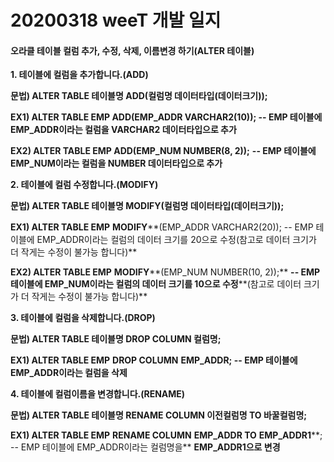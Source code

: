 # 20200318 weeT 개발 일지

#### 오라클 테이블 컬럼 추가, 수정, 삭제, 이름변경 하기(ALTER 테이블)

**1. 테이블에 컬럼을 추가합니다.(ADD)**

**문법) ALTER TABLE 테이블명 ADD(컬럼명 데이터타입(데이터크기));**

**EX1) ALTER TABLE EMP ADD(EMP_ADDR VARCHAR2(10)); -- EMP 테이블에 EMP_ADDR이라는 컬럼을 VARCHAR2 데이터타입으로 추가**

**EX2) ALTER TABLE EMP ADD(EMP_NUM NUMBER(8, 2));** **-- EMP 테이블에 EMP_NUM이라는 컬럼을 NUMBER 데이터타입으로 추가**



**2. 테이블에 컬럼 수정합니다.(MODIFY)**

**문법) ALTER TABLE 테이블명 MODIFY(컬럼명 데이터타입(데이터크기));**

**EX1) ALTER TABLE EMP** **MODIFY****(EMP_ADDR VARCHAR2(20)); -- EMP 테이블에 EMP_ADDR이라는 컬럼의 데이터 크기를 20으로 수정(참고로 데이터 크기가 더 작게는 수정이 불가능 합니다)**

**EX2) ALTER TABLE EMP** **MODIFY****(EMP_NUM NUMBER(10, 2));** **-- EMP 테이블에 EMP_NUM이라는 컬럼의 데이터 크기를 10으로 수정****(참고로 데이터 크기가 더 작게는 수정이 불가능 합니다)**



**3. 테이블에 컬럼을 삭제합니다.(DROP)**

**문법) ALTER TABLE 테이블명 DROP COLUMN 컬럼명;**

**EX1) ALTER TABLE EMP** **DROP COLUMN** **EMP_ADDR; -- EMP 테이블에 EMP_ADDR이라는 컬럼을 삭제**

**4. 테이블에 컬럼이름을 변경합니다.(RENAME)**

**문법) ALTER TABLE 테이블명 RENAME COLUMN 이전컬럼명 TO 바꿀컬럼명;**

**EX1) ALTER TABLE EMP** **RENAME COLUMN** **EMP_ADDR TO** **EMP_ADDR1****; -- EMP 테이블에 EMP_ADDR이라는 컬럼명을** **EMP_ADDR1으로 변경**